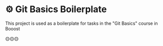 # ⚙ Git Basics Boilerplate 
This project is used as a boilerplate for tasks in the "Git Basics" course in Booost

🟡🟡🟡